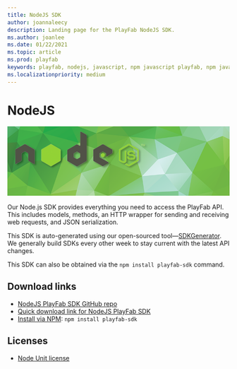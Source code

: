```yaml
---
title: NodeJS SDK
author: joannaleecy
description: Landing page for the PlayFab NodeJS SDK. 
ms.author: joanlee
ms.date: 01/22/2021
ms.topic: article
ms.prod: playfab
keywords: playfab, nodejs, javascript, npm javascript playfab, npm javascript
ms.localizationpriority: medium
---
```


# NodeJS

![NodeJS](./media/nodejs1.png)

Our Node.js SDK provides everything you need to access the PlayFab API. This includes models, methods, an HTTP wrapper for sending and receiving web requests, and JSON serialization.

This SDK is auto-generated using our open-sourced tool&mdash;[SDKGenerator](../sdkgenerator/index.md). We generally build SDKs every other week to stay current with the latest API changes.

This SDK can also be obtained via the `npm install playfab-sdk` command.

## Download links

- [NodeJS PlayFab SDK GitHub repo](https://github.com/PlayFab/NodeSDK)
- [Quick download link for NodeJS PlayFab SDK](https://aka.ms/playfabnodejssdkdownload)
- [Install via NPM](https://www.npmjs.com/package/playfab-sdk): `npm install playfab-sdk`

## Licenses

- [Node Unit license](nodeunit-license.md)